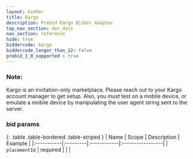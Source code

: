 ```yaml
---
layout: bidder
title: Kargo
description: Prebid Kargo Bidder Adaptor
top_nav_section: dev_docs
nav_section: reference
hide: true
biddercode: kargo
biddercode_longer_than_12: false
prebid_1_0_supported : true
---
```


### Note:
Kargo is an invitation-only marketplace.  Please reach out to your Kargo account manager to get setup.  Also, you *must* test on a mobile device, or emulate a mobile device by manipulating the user agent string sent to the server.

### bid params

{: .table .table-bordered .table-striped }
| Name | Scope | Description | Example |
|:-----------|:---------|:------------|:-----------------|
| `placementId` | required | | |
